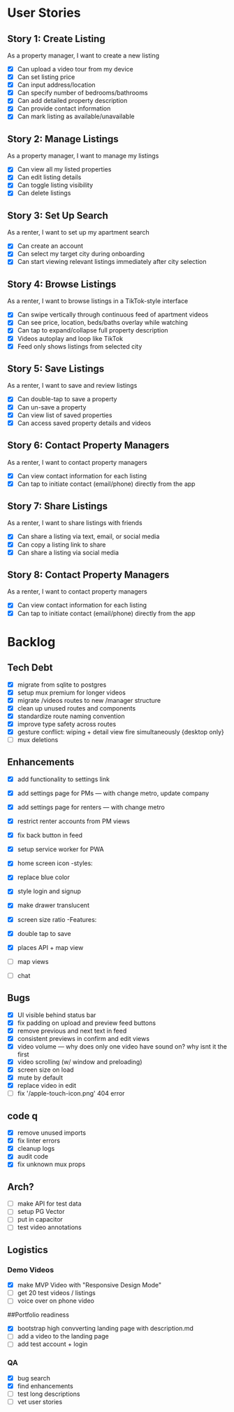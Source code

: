 # User Stories

## Story 1: Create Listing
As a property manager, I want to create a new listing
-[x] Can upload a video tour from my device
-[x] Can set listing price
-[x] Can input address/location
-[x] Can specify number of bedrooms/bathrooms
-[x] Can add detailed property description
-[x] Can provide contact information
-[x] Can mark listing as available/unavailable

## Story 2: Manage Listings
As a property manager, I want to manage my listings
-[x] Can view all my listed properties
-[x] Can edit listing details
-[x] Can toggle listing visibility
-[x] Can delete listings

## Story 3: Set Up Search
As a renter, I want to set up my apartment search
-[x] Can create an account
-[x] Can select my target city during onboarding
-[x] Can start viewing relevant listings immediately after city selection

## Story 4: Browse Listings
As a renter, I want to browse listings in a TikTok-style interface
-[x] Can swipe vertically through continuous feed of apartment videos
-[x] Can see price, location, beds/baths overlay while watching
-[x] Can tap to expand/collapse full property description
-[x] Videos autoplay and loop like TikTok
-[x] Feed only shows listings from selected city

## Story 5: Save Listings
As a renter, I want to save and review listings
-[x] Can double-tap to save a property
-[x] Can un-save a property
-[x] Can view list of saved properties
-[x] Can access saved property details and videos

## Story 6: Contact Property Managers
As a renter, I want to contact property managers
-[x] Can view contact information for each listing
-[x] Can tap to initiate contact (email/phone) directly from the app

## Story 7: Share Listings
As a renter, I want to share listings with friends
-[x] Can share a listing via text, email, or social media
-[x] Can copy a listing link to share
-[x] Can share a listing via social media

## Story 8: Contact Property Managers
As a renter, I want to contact property managers
-[x] Can view contact information for each listing
-[x] Can tap to initiate contact (email/phone) directly from the app

# Backlog

## Tech Debt
-[x] migrate from sqlite to postgres
-[x] setup mux premium for longer videos
-[x] migrate /videos routes to new /manager structure
-[x] clean up unused routes and components
-[x] standardize route naming convention
-[x] improve type safety across routes
-[x] gesture conflict: wiping + detail view fire simultaneously {desktop only}
-[ ] mux deletions

## Enhancements
-[x] add functionality to settings link
-[x] add settings page for PMs — with change metro, update company
-[x] add settings page for renters — with change metro
-[x] restrict renter accounts from PM views
-[x] fix back button in feed
-[x] setup service worker for PWA
-[x] home screen icon
-styles:
-[x] replace blue color
-[x] style login and signup
-[x] make drawer translucent
-[x] screen size ratio
-Features:
-[x] double tap to save
-[x] places API + map view
-[ ] map views
-[ ] chat 


## Bugs
-[x] UI visible behind status bar
-[x] fix padding on upload and preview feed buttons
-[x] remove previous and next text in feed
-[x] consistent previews in confirm and edit views
-[x] video volume — why does only one video have sound on? why isnt it the first
-[x] video scrolling (w/ window and preloading)
-[x] screen size on load
-[x] mute by default
-[x] replace video in edit
-[ ] fix '/apple-touch-icon.png' 404 error

## code q
-[x] remove unused imports
-[x] fix linter errors
-[x] cleanup logs
-[x] audit code
-[x] fix unknown mux props

## Arch?
-[ ] make API for test data
-[ ] setup PG Vector
-[ ] put in capacitor
-[ ] test video annotations

## Logistics

### Demo Videos
-[x] make MVP Video with "Responsive Design Mode"
-[ ] get 20 test videos / listings
-[ ] voice over on phone video

##Portfolio readiness
-[x] bootstrap high convverting landing page with description.md
-[ ] add a video to the landing page
-[ ] add test account + login

### QA 
-[x] bug search
-[x] find enhancements
-[ ] test long descriptions
-[ ] vet user stories 
